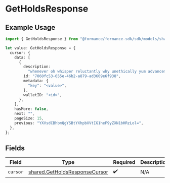 # GetHoldsResponse

## Example Usage

```typescript
import { GetHoldsResponse } from "@formance/formance-sdk/sdk/models/shared";

let value: GetHoldsResponse = {
  cursor: {
    data: [
      {
        description:
          "whenever oh whisper reluctantly why unethically yum advancement pecan",
        id: "7060fc53-655e-46b2-a879-ad3609e6f938",
        metadata: {
          "key": "<value>",
        },
        walletID: "<id>",
      },
    ],
    hasMore: false,
    next: "",
    pageSize: 15,
    previous: "YXVsdCBhbmQgYSBtYXhpbXVtIG1heF9yZXN1bHRzLol=",
  },
};
```

## Fields

| Field                                                                                 | Type                                                                                  | Required                                                                              | Description                                                                           |
| ------------------------------------------------------------------------------------- | ------------------------------------------------------------------------------------- | ------------------------------------------------------------------------------------- | ------------------------------------------------------------------------------------- |
| `cursor`                                                                              | [shared.GetHoldsResponseCursor](../../../sdk/models/shared/getholdsresponsecursor.md) | :heavy_check_mark:                                                                    | N/A                                                                                   |